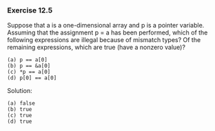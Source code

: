 ### Exercise 12.5

Suppose that a is a one-dimensional array and p is a pointer variable.  Assuming that the assignment p = a has been performed, which of the following expressions are illegal because of mismatch types?  Of the remaining expressions, which are true (have a nonzero value)?
```
(a) p == a[0]
(b) p == &a[0]
(c) *p == a[0]
(d) p[0] == a[0]
```

Solution:
```
(a) false
(b) true
(c) true
(d) true
```
